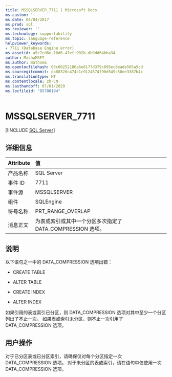 ```yaml
---
title: MSSQLSERVER_7711 | Microsoft Docs
ms.custom: ''
ms.date: 04/04/2017
ms.prod: sql
ms.reviewer: ''
ms.technology: supportability
ms.topic: language-reference
helpviewer_keywords:
- 7711 (Database Engine error)
ms.assetid: a5c7cd6e-18d6-47ef-902b-db9dd64bba34
author: MashaMSFT
ms.author: mathoma
ms.openlocfilehash: 03c60252186a6e8177d379c895ec8eade565a5cd
ms.sourcegitcommit: da88320c474c1c9124574f90d549c50ee3387b4c
ms.translationtype: HT
ms.contentlocale: zh-CN
ms.lasthandoff: 07/01/2020
ms.locfileid: "85780194"
---
```

# <a name="mssqlserver_7711"></a>MSSQLSERVER_7711
 [!INCLUDE [SQL Server](../../includes/applies-to-version/sqlserver.md)]
  
## <a name="details"></a>详细信息  
  
| Attribute | 值 |  
| :-------- | :---- |  
|产品名称|SQL Server|  
|事件 ID|7711|  
|事件源|MSSQLSERVER|  
|组件|SQLEngine|  
|符号名称|PRT_RANGE_OVERLAP|  
|消息正文|为表或索引或其中一个分区多次指定了 DATA_COMPRESSION 选项。|  
  
## <a name="explanation"></a>说明  
以下语句之一中的 DATA_COMPRESSION 选项出错：  
  
-   CREATE TABLE  
  
-   ALTER TABLE  
  
-   CREATE INDEX  
  
-   ALTER INDEX  
  
如果引用的表或索引已分区，则 DATA_COMPRESSION 选项对其中至少一个分区列出了不止一次。 如果表或索引未分区，则不止一次引用了 DATA_COMPRESSION 选项。  
  
## <a name="user-action"></a>用户操作  
对于已分区表或已分区索引，请确保仅对每个分区指定一次 DATA_COMPRESSION 选项。 对于未分区的表或索引，请在语句中仅使用一次 DATA_COMPRESSION 选项。  
  
